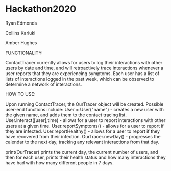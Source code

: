 # Hackathon2020

Ryan Edmonds

Collins Kariuki

Amber Hughes


FUNCTIONALITY:

ContactTracer currently allows for users to log their interactions with other users by date and time, and will retroactively trace interactions whenever a user reports that they are experiencing symptoms. Each user has a list of lists of interactions logged in the past week, which can be observed to determine a network of interactions.

HOW TO USE:

Upon running ContactTracer, the OurTracer object will be created. Possible user-end functions include:
User = User("name") - creates a new user with the given name, and adds them to the contact tracing list.
User.interact([user],time) - allows for a user to report interactions with other users at a given time.
User.reportSymptoms() - allows for a user to report if they are infected.
User.reportHealthy() - allows for a user to report if they have recovered from their infection.
OurTracer.newDay() - progresses the calendar to the next day, tracking any relevant interactions from that day.

print(OurTracer) prints the current day, the current number of users, and then for each user, prints their health status and how many interactions they have had with how many different people in 7 days.
